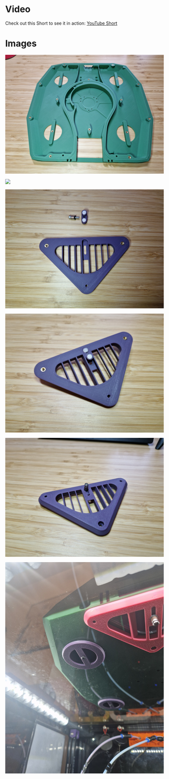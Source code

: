 # Video

Check out this Short to see it in action: [YouTube Short](https://www.youtube.com/shorts/8Elc7c05F7s) 

# Images

![](./images/20241012_134401.jpg)

![](images/20241012_134411.jpg)

![](images/20241012_134556.jpg)

![](images/20241012_134708.jpg)

![](images/20241012_134741.jpg)

![](images/20241014_163025.jpg)
